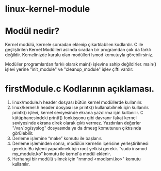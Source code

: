 # linux-kernel-module

# Modül nedir?

Kernel modülü, kernele sonradan eklenip çıkartılabilen kodlardır. C ile geşliştirilen Kernel
Modülleri aslında sıradan bir programdan çok da farklı değildir. Kernelinizde kurulu olan
modülleri lsmod komutuyla görebilirsiniz.

Modüller programlardan farklı olarak main() işlevine sahip değildirler. main() işlevi yerine
"init_module" ve "cleanup_module" işlev çifti vardır:

# firstModule.c Kodlarının açıklaması.

1) linux/module.h header dosyası bütün kernel modüllerde kullanılır.
2) linux/kernel.h header dosyası ise printk() kullanabilmek için kullanılır. printk() işlevi, kernel seviyesinde ekrana yazdırma için kullanılır. C kütüphanesindeki printf() fonkisyonu gibi davranır fakat kernel
seviyesinde ekrana direk olarak çıktı vermez. Yazdırılan değerler "/var/log/syslog" dosyasında ya da dmesg komutunun çıktısında görülebilir.
3) Derleme işlemine “make” komutu ile başlanır.
4) Derleme işleminden sonra, modülün kernelin içerisine yerleştirilmesi gerekir. Bu işlemi yapabilmek için root yetkisi gerekir. “sudo insmod my_module.ko” komutu ile kernel'a modül eklenir.
5) Herhangi bir modülü silmek için "rmmod <modIsmi.ko>" komutu kullanılır.
